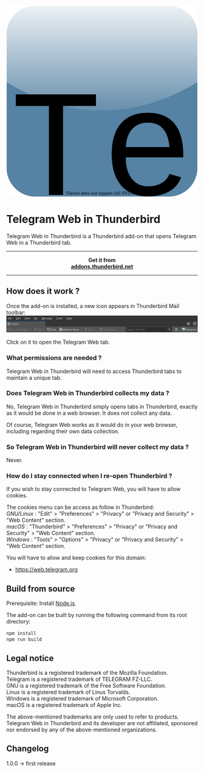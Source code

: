 <p align="center"><img src="icons/icon.svg" alt="Telegram Web in Thunderbird icon"></p>

<h1>Telegram Web in Thunderbird</h1>
Telegram Web in Thunderbird is a Thunderbird add-on that opens Telegram Web in a Thunderbird tab.  

******************
<p align="center">
    <strong>Get it from<br>
    <a href="https://addons.thunderbird.net/fr/thunderbird/addon/telegram-web-in-thunderbird/">addons.thunderbird.net</a>
    </strong>
</p>

******************

<h2>How does it work ?</h2>
Once the add-on is installed, a new icon appears in Thunderbird Mail toolbar:
<img src="images/browser_action.png" alt="Thunderbird Mail toolbar">

Click on it to open the Telegram Web tab.  

<h3>What permissions are needed ?</h3>
Telegram Web in Thunderbird will need to access Thunderbird tabs to maintain a unique tab.

<h3>Does Telegram Web in Thunderbird collects my data ?</h3>
No, Telegram Web in Thunderbird simply opens tabs in Thunderbird, exactly as it would be done in a web browser.  
It does not collect any data.  

Of course, Telegram Web works as it would do in your web browser, including regarding their own data collection.  

<h3>So Telegram Web in Thunderbird will never collect my data ?</h3>
Never.  

<h3>How do I stay connected when I re-open Thunderbird ?</h3>
If you wish to stay connected to Telegram Web, you will have to allow cookies.  

The cookies menu can be access as follow in Thunderbird:    
_GNU/Linux_ : "Edit" > "Preferences" > "Privacy" or "Privacy and Security" > "Web Content" section.  
_macOS_ : "Thunderbird" > "Preferences" > "Privacy" or "Privacy and Security" > "Web Content" section.  
_Windows_ : "Tools" > "Options" > "Privacy" or "Privacy and Security" > "Web Content" section.  

You will have to allow and keep cookies for this domain:  
* https://web.telegram.org

<h2>Build from source</h2>
Prerequisite:  
Install <a href="(https://nodejs.org">Node.js</a>.  

The add-on can be built by running the following command from its root directory:  
```
npm install
npm run build
```

<h2>Legal notice</h2>

Thunderbird is a registered trademark of the Mozilla Foundation.  
Telegram is a registered trademark of TELEGRAM FZ-LLC.  
GNU is a registered trademark of the Free Software Foundation.  
Linux is a registered trademark of Linus Torvalds.  
Windows is a registered trademark of Microsoft Corporation.  
macOS is a registered trademark of Apple Inc.  

The above-mentioned trademarks are only used to refer to products.  
Telegram Web in Thunderbird and its developer are not affiliated, sponsored nor endorsed by any of the above-mentioned organizations.  

<h2>Changelog</h2>
1.0.0 -> first release  
